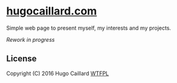 # [hugocaillard.com](http://hugocaillard.com)

Simple web page to present myself, my interests and my projects.

*Rework in progress*

## License

Copyright (C) 2016 Hugo Caillard
[WTFPL](https://spdx.org/licenses/WTFPL.html)
